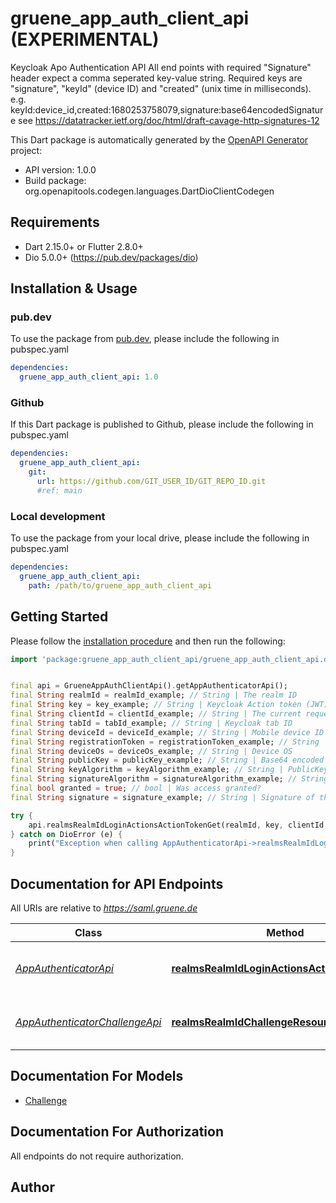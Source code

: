 # gruene_app_auth_client_api (EXPERIMENTAL)
Keycloak Apo Authentication API
All end points with required \"Signature\" header expect a comma seperated key-value string.
Required keys are \"signature\", \"keyId\" (device ID) and \"created\" (unix time in milliseconds).
e.g. keyId:device_id,created:1680253758079,signature:base64encodedSignature
see https://datatracker.ietf.org/doc/html/draft-cavage-http-signatures-12

This Dart package is automatically generated by the [OpenAPI Generator](https://openapi-generator.tech) project:

- API version: 1.0.0
- Build package: org.openapitools.codegen.languages.DartDioClientCodegen

## Requirements

* Dart 2.15.0+ or Flutter 2.8.0+
* Dio 5.0.0+ (https://pub.dev/packages/dio)

## Installation & Usage

### pub.dev
To use the package from [pub.dev](https://pub.dev), please include the following in pubspec.yaml
```yaml
dependencies:
  gruene_app_auth_client_api: 1.0
```

### Github
If this Dart package is published to Github, please include the following in pubspec.yaml
```yaml
dependencies:
  gruene_app_auth_client_api:
    git:
      url: https://github.com/GIT_USER_ID/GIT_REPO_ID.git
      #ref: main
```

### Local development
To use the package from your local drive, please include the following in pubspec.yaml
```yaml
dependencies:
  gruene_app_auth_client_api:
    path: /path/to/gruene_app_auth_client_api
```

## Getting Started

Please follow the [installation procedure](#installation--usage) and then run the following:

```dart
import 'package:gruene_app_auth_client_api/gruene_app_auth_client_api.dart';


final api = GrueneAppAuthClientApi().getAppAuthenticatorApi();
final String realmId = realmId_example; // String | The realm ID
final String key = key_example; // String | Keycloak Action token (JWT)
final String clientId = clientId_example; // String | The current requested Client
final String tabId = tabId_example; // String | Keycloak tab ID
final String deviceId = deviceId_example; // String | Mobile device ID
final String registrationToken = registrationToken_example; // String | Mobile device firebase registration token
final String deviceOs = deviceOs_example; // String | Device OS
final String publicKey = publicKey_example; // String | Base64 encoded public key
final String keyAlgorithm = keyAlgorithm_example; // String | PublicKey algorithm
final String signatureAlgorithm = signatureAlgorithm_example; // String | PublicKey algorithm
final bool granted = true; // bool | Was access granted?
final String signature = signature_example; // String | Signature of the decrypted secret, which was send by keycloak + algorithm

try {
    api.realmsRealmIdLoginActionsActionTokenGet(realmId, key, clientId, tabId, deviceId, registrationToken, deviceOs, publicKey, keyAlgorithm, signatureAlgorithm, granted, signature);
} catch on DioError (e) {
    print("Exception when calling AppAuthenticatorApi->realmsRealmIdLoginActionsActionTokenGet: $e\n");
}

```

## Documentation for API Endpoints

All URIs are relative to *https://saml.gruene.de*

Class | Method | HTTP request | Description
------------ | ------------- | ------------- | -------------
[*AppAuthenticatorApi*](doc\AppAuthenticatorApi.md) | [**realmsRealmIdLoginActionsActionTokenGet**](doc\AppAuthenticatorApi.md#realmsrealmidloginactionsactiontokenget) | **GET** /realms/{realmId}/login-actions/action-token | Setup Authenticator &amp; Authentication
[*AppAuthenticatorChallengeApi*](doc\AppAuthenticatorChallengeApi.md) | [**realmsRealmIdChallengeResourceDeviceIdGet**](doc\AppAuthenticatorChallengeApi.md#realmsrealmidchallengeresourcedeviceidget) | **GET** /realms/{realmId}/challenge-resource/{deviceId} | Get current authentication challenge for this device


## Documentation For Models

 - [Challenge](doc\Challenge.md)


## Documentation For Authorization

 All endpoints do not require authorization.


## Author



